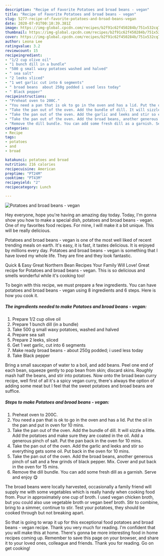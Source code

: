 ```yaml
---
description: "Recipe of Favorite Potatoes and broad beans - vegan"
title: "Recipe of Favorite Potatoes and broad beans - vegan"
slug: 5277-recipe-of-favorite-potatoes-and-broad-beans-vegan
date: 2020-07-01T00:10:39.381Z
image: https://img-global.cpcdn.com/recipes/b2f91c62f450284b/751x532cq70/potatoes-and-broad-beans-vegan-recipe-main-photo.jpg
thumbnail: https://img-global.cpcdn.com/recipes/b2f91c62f450284b/751x532cq70/potatoes-and-broad-beans-vegan-recipe-main-photo.jpg
cover: https://img-global.cpcdn.com/recipes/b2f91c62f450284b/751x532cq70/potatoes-and-broad-beans-vegan-recipe-main-photo.jpg
author: Leona Lee
ratingvalue: 3.2
reviewcount: 15
recipeingredient:
- "1/2 cup olive oil"
- "1 bunch dill in a bundle"
- "500 g small waxy potatoes washed and halved"
- " sea salt"
- "2 leeks sliced"
- "1 wet garlic cut into 6 segments"
- " broad beans  about 250g podded i used less today"
- " Black pepper"
recipeinstructions:
- "Preheat oven to 200C."
- "You need a pan that is ok to go in the oven and has a lid. Put the oil in the pan and put in oven for 10 mins."
- "Take the pan out of the oven. Add the bundle of dill. It will sizzle a little. Add the potatoes and make sure they are coated in the oil. Add a generous pinch of salt. Put the pan back in the oven for 10 mins."
- "Take the pan out of the oven. Add the garlic and leeks and stir so everything gets some oil. Put back in the oven for 10 mins."
- "Take the pan out of the oven. Add the broad beans, another generous pinch of salt and a few grinds of black pepper. Mix. Cover and put back in the oven for 15 mins."
- "Remove the dill bundle. You can add some fresh dill as a garnish. Serve and enjoy 😋"
categories:
- Recipe
tags:
- potatoes
- and
- broad

katakunci: potatoes and broad 
nutrition: 216 calories
recipecuisine: American
preptime: "PT24M"
cooktime: "PT43M"
recipeyield: "2"
recipecategory: Lunch

---
```



![Potatoes and broad beans - vegan](https://img-global.cpcdn.com/recipes/b2f91c62f450284b/751x532cq70/potatoes-and-broad-beans-vegan-recipe-main-photo.jpg)

Hey everyone, hope you're having an amazing day today. Today, I'm gonna show you how to make a special dish, potatoes and broad beans - vegan. One of my favorites food recipes. For mine, I will make it a bit unique. This will be really delicious.

Potatoes and broad beans - vegan is one of the most well liked of recent trending meals on earth. It's easy, it is fast, it tastes delicious. It is enjoyed by millions every day. Potatoes and broad beans - vegan is something that I have loved my whole life. They are fine and they look fantastic.

Quick &amp; Easy Great Northern Bean Recipes Your Family Will Love! Great recipe for Potatoes and broad beans - vegan. This is so delicious and smells wonderful while it&#39;s cooking too!


To begin with this recipe, we must prepare a few ingredients. You can have potatoes and broad beans - vegan using 8 ingredients and 6 steps. Here is how you cook it.

<!--inarticleads1-->

##### The ingredients needed to make Potatoes and broad beans - vegan:

1. Prepare 1/2 cup olive oil
1. Prepare 1 bunch dill (in a bundle)
1. Take 500 g small waxy potatoes, washed and halved
1. Prepare  sea salt
1. Prepare 2 leeks, sliced
1. Get 1 wet garlic, cut into 6 segments
1. Make ready  broad beans - about 250g podded; i used less today
1. Take  Black pepper


Bring a small saucepan of water to a boil, and add beans. Peel one end of each bean, squeeze gently to pop bean from skin; discard skins. Roughly mash half the beans, and stir into potatoes. Now onto the broad bean curry recipe, well first of all it&#39;s a spicy vegan curry, there&#39;s always the option of adding some meat but I feel that the sweet potatoes and broad beans are suffice. 

<!--inarticleads2-->

##### Steps to make Potatoes and broad beans - vegan:

1. Preheat oven to 200C.
1. You need a pan that is ok to go in the oven and has a lid. Put the oil in the pan and put in oven for 10 mins.
1. Take the pan out of the oven. Add the bundle of dill. It will sizzle a little. Add the potatoes and make sure they are coated in the oil. Add a generous pinch of salt. Put the pan back in the oven for 10 mins.
1. Take the pan out of the oven. Add the garlic and leeks and stir so everything gets some oil. Put back in the oven for 10 mins.
1. Take the pan out of the oven. Add the broad beans, another generous pinch of salt and a few grinds of black pepper. Mix. Cover and put back in the oven for 15 mins.
1. Remove the dill bundle. You can add some fresh dill as a garnish. Serve and enjoy 😋


The broad beans were locally harvested, occasionally a family friend will supply me with some vegetables which is really handy when cooking food from. Pour in approximately one cup of broth. I used vegan chicken broth, but you could also use vegetable broth or vegan beef broth. Stir to combine, bring to a simmer, continue to stir. Test your potatoes, they should be cooked through but not breaking apart. 

So that is going to wrap it up for this exceptional food potatoes and broad beans - vegan recipe. Thank you very much for reading. I'm confident that you will make this at home. There's gonna be more interesting food in home recipes coming up. Remember to save this page on your browser, and share it to your loved ones, colleague and friends. Thank you for reading. Go on get cooking!

